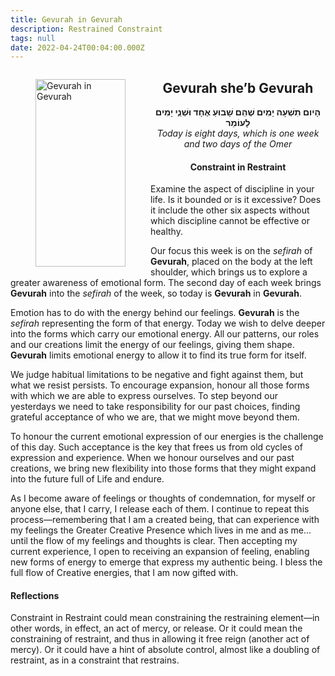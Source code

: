 ```yaml
---
title: Gevurah in Gevurah
description: Restrained Constraint
tags: null
date: 2022-04-24T00:04:00.000Z
---
```


<a href="https://www.chabad.org/holidays/sefirah/omer-count_cdo/jewish/Count-the-Omer.htm">
<i class="fa fa-file" aria-hidden="true"></i></a>

<figure style='float: left'>
 <a href='/posts/img/freedom/week2/2.2-Gevurah_in_Gevurah.png'>
   <img src='/posts/img/freedom/week2/2.2-Gevurah_in_Gevurah_s.png' alt='Gevurah in Gevurah' width='144' height='300' />
 </a>
</figure>

<div style="text-align:center">
<h2>Gevurah she’b Gevurah</h2>
<span dir="rtl"><b>הָיום תִשְׁעָה יָמִים שֶׁהֵם שָׁבוּעַ אֶחָד  וּּשְׁנֵֶי יָמִים לָעוֹמֵר</b></span>
<br />
<i>ֹToday is eight days, which is one week and two days of the Omer</i>
</p>

<h4>Constraint in Restraint</h4>

</div>

<div class="abstract">

Examine the aspect of discipline in your life. Is it bounded or is it excessive? Does it include the other six aspects without which discipline cannot be effective or healthy.

</div>

Our focus this week is on the _sefirah_ of **Gevurah**, placed on the body at the left shoulder, which brings us to explore a greater awareness of emotional form. The second day of each week brings **Gevurah** into the _sefirah_ of the week, so today is **Gevurah** in **Gevurah**.

Emotion has to do with the energy behind our feelings. **Gevurah** is the _sefirah_ representing the form of that energy. Today we wish to delve deeper into the forms which carry our emotional energy. All our patterns, our roles and our creations limit the energy of our feelings, giving them shape. **Gevurah** limits emotional energy to allow it to find its true form for itself.

We judge habitual limitations to be negative and fight against them, but what we resist persists. To encourage expansion, honour all those forms with which we are able to express ourselves. To step beyond our yesterdays we need to take responsibility for our past choices, finding grateful acceptance of who we are, that we might move beyond them.

To honour the current emotional expression of our energies is the challenge of this day. Such acceptance is the key that frees us from old cycles of expression and experience. When we honour ourselves and our past creations, we bring new flexibility into those forms that they might expand into the future full of Life and endure.

<div class="abstract">

As I become aware of feelings or thoughts of condemnation, for myself or anyone else, that I carry, I release each of them. I continue to repeat this process&mdash;remembering that I am a created being, that can experience with my feelings the Greater Creative Presence which lives in me and as me... until the flow of my feelings and thoughts is clear. Then accepting my current experience, I open to receiving an expansion of feeling, enabling new forms of energy to emerge that express my authentic being. I bless the full flow of Creative energies, that I am now gifted with.
</div>

<h4>Reflections</h4>

<div class="note">

Constraint in Restraint could mean constraining the restraining element&mdash;in other words, in effect, an act of mercy, or release. Or it could mean the constraining of restraint, and thus  in allowing it free reign (another act of mercy). Or it could have a hint of absolute control, almost like a doubling of restraint, as in a constraint that restrains.

</div>
